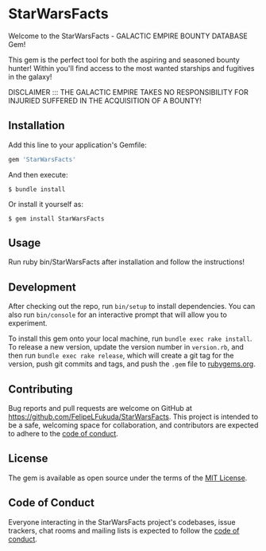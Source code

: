 # StarWarsFacts

Welcome to the StarWarsFacts - GALACTIC EMPIRE BOUNTY DATABASE Gem!

This gem is the perfect tool for both the aspiring and seasoned bounty hunter! Within you'll find access to the most wanted
starships and fugitives in the galaxy!

DISCLAIMER ::: THE GALACTIC EMPIRE TAKES NO RESPONSIBILITY FOR INJURIED SUFFERED IN THE ACQUISITION OF A BOUNTY!

## Installation

Add this line to your application's Gemfile:

```ruby
gem 'StarWarsFacts'
```

And then execute:

    $ bundle install

Or install it yourself as:

    $ gem install StarWarsFacts

## Usage

Run ruby bin/StarWarsFacts after installation and follow the instructions!

## Development

After checking out the repo, run `bin/setup` to install dependencies. You can also run `bin/console` for an interactive prompt that will allow you to experiment.

To install this gem onto your local machine, run `bundle exec rake install`. To release a new version, update the version number in `version.rb`, and then run `bundle exec rake release`, which will create a git tag for the version, push git commits and tags, and push the `.gem` file to [rubygems.org](https://rubygems.org).

## Contributing

Bug reports and pull requests are welcome on GitHub at https://github.com/FelipeLFukuda/StarWarsFacts. This project is intended to be a safe, welcoming space for collaboration, and contributors are expected to adhere to the [code of conduct](https://github.com/FelipeLFukuda/StarWarsFacts/blob/master/CODE_OF_CONDUCT.md).


## License

The gem is available as open source under the terms of the [MIT License](https://opensource.org/licenses/MIT).

## Code of Conduct

Everyone interacting in the StarWarsFacts project's codebases, issue trackers, chat rooms and mailing lists is expected to follow the [code of conduct](https://github.com/FelipeLFukuda/StarWarsFacts/blob/master/CODE_OF_CONDUCT.md).
